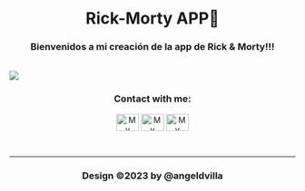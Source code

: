 <h1 align="center">Rick-Morty APP👋</h1>
<h3 align="center"> Bienvenidos a mi creación de la app de Rick & Morty!!!</h3>

<br>
<img src="https://es.web.img3.acsta.net/pictures/18/10/31/17/34/2348073.jpg">

<h3 align="center">Contact with me:</h3>
<p align="center">
<a href="https://www.linkedin.com/in/angel-david-villa-luján-396634255/" target="_blank"><img align="center" src="https://raw.githubusercontent.com/rahuldkjain/github-profile-readme-generator/master/src/images/icons/Social/linked-in-alt.svg" alt="My Linkedin profile" height="30" width="40" /></a>
<a href="https://twitter.com/advl_03" target="_blank"><img align="center" src="https://raw.githubusercontent.com/rahuldkjain/github-profile-readme-generator/master/src/images/icons/Social/twitter.svg" alt="My Twitter Profile" height="30" width="40" /></a>
<a href="instagram.com/_angeldvilla_/" target="_blank"><img align="center" src="https://raw.githubusercontent.com/rahuldkjain/github-profile-readme-generator/master/src/images/icons/Social/instagram.svg" alt="My Instagram profile" height="30" width="40" /></a>
</p>  

<br> <hr>

<h3 align="center">Design ©2023 by @angeldvilla</h3>
